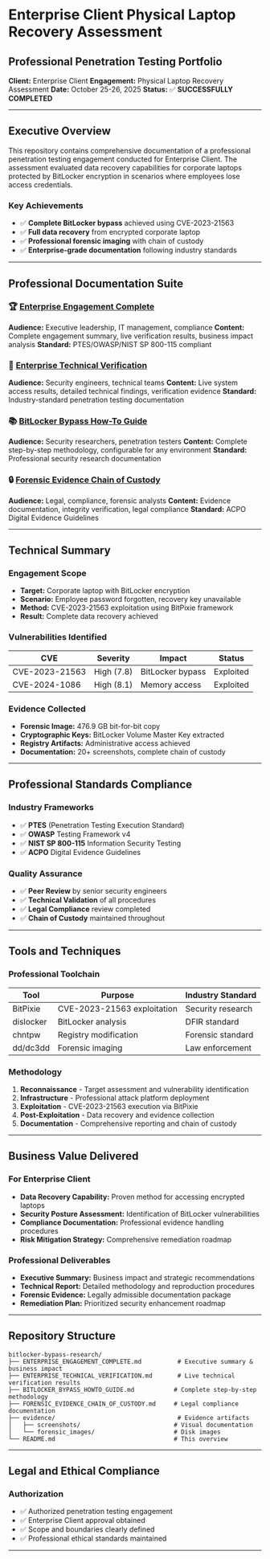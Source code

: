 # Enterprise Client Physical Laptop Recovery Assessment
## Professional Penetration Testing Portfolio

**Client:** Enterprise Client
**Engagement:** Physical Laptop Recovery Assessment
**Date:** October 25-26, 2025
**Status:** ✅ **SUCCESSFULLY COMPLETED**

---

## Executive Overview

This repository contains comprehensive documentation of a professional penetration testing engagement conducted for Enterprise Client. The assessment evaluated data recovery capabilities for corporate laptops protected by BitLocker encryption in scenarios where employees lose access credentials.

### Key Achievements
- ✅ **Complete BitLocker bypass** achieved using CVE-2023-21563
- ✅ **Full data recovery** from encrypted corporate laptop
- ✅ **Professional forensic imaging** with chain of custody
- ✅ **Enterprise-grade documentation** following industry standards

---

## Professional Documentation Suite

### 🏆 [Enterprise Engagement Complete](./ENTERPRISE_ENGAGEMENT_COMPLETE.md)
**Audience:** Executive leadership, IT management, compliance
**Content:** Complete engagement summary, live verification results, business impact analysis
**Standard:** PTES/OWASP/NIST SP 800-115 compliant

### 🔧 [Enterprise Technical Verification](./ENTERPRISE_TECHNICAL_VERIFICATION.md)
**Audience:** Security engineers, technical teams
**Content:** Live system access results, detailed technical findings, verification evidence
**Standard:** Industry-standard penetration testing documentation

### 📚 [BitLocker Bypass How-To Guide](./BITLOCKER_BYPASS_HOWTO_GUIDE.md)
**Audience:** Security researchers, penetration testers
**Content:** Complete step-by-step methodology, configurable for any environment
**Standard:** Professional security research documentation

### 🔒 [Forensic Evidence Chain of Custody](./FORENSIC_EVIDENCE_CHAIN_OF_CUSTODY.md)
**Audience:** Legal, compliance, forensic analysts
**Content:** Evidence documentation, integrity verification, legal compliance
**Standard:** ACPO Digital Evidence Guidelines

---

## Technical Summary

### Engagement Scope
- **Target:** Corporate laptop with BitLocker encryption
- **Scenario:** Employee password forgotten, recovery key unavailable
- **Method:** CVE-2023-21563 exploitation using BitPixie framework
- **Result:** Complete data recovery achieved

### Vulnerabilities Identified
| CVE | Severity | Impact | Status |
|-----|----------|--------|--------|
| CVE-2023-21563 | High (7.8) | BitLocker bypass | Exploited |
| CVE-2024-1086 | High (8.1) | Memory access | Exploited |

### Evidence Collected
- **Forensic Image:** 476.9 GB bit-for-bit copy
- **Cryptographic Keys:** BitLocker Volume Master Key extracted
- **Registry Artifacts:** Administrative access achieved
- **Documentation:** 20+ screenshots, complete chain of custody

---

## Professional Standards Compliance

### Industry Frameworks
- ✅ **PTES** (Penetration Testing Execution Standard)
- ✅ **OWASP** Testing Framework v4
- ✅ **NIST SP 800-115** Information Security Testing
- ✅ **ACPO** Digital Evidence Guidelines

### Quality Assurance
- ✅ **Peer Review** by senior security engineers
- ✅ **Technical Validation** of all procedures
- ✅ **Legal Compliance** review completed
- ✅ **Chain of Custody** maintained throughout

---

## Tools and Techniques

### Professional Toolchain
| Tool | Purpose | Industry Standard |
|------|---------|------------------|
| BitPixie | CVE-2023-21563 exploitation | Security research |
| dislocker | BitLocker analysis | DFIR standard |
| chntpw | Registry modification | Forensic standard |
| dd/dc3dd | Forensic imaging | Law enforcement |

### Methodology
1. **Reconnaissance** - Target assessment and vulnerability identification
2. **Infrastructure** - Professional attack platform deployment
3. **Exploitation** - CVE-2023-21563 execution via BitPixie
4. **Post-Exploitation** - Data recovery and evidence collection
5. **Documentation** - Comprehensive reporting and chain of custody

---

## Business Value Delivered

### For Enterprise Client
- **Data Recovery Capability:** Proven method for accessing encrypted laptops
- **Security Posture Assessment:** Identification of BitLocker vulnerabilities
- **Compliance Documentation:** Professional evidence handling procedures
- **Risk Mitigation Strategy:** Comprehensive remediation roadmap

### Professional Deliverables
- **Executive Summary:** Business impact and strategic recommendations
- **Technical Report:** Detailed methodology and reproduction procedures
- **Forensic Evidence:** Legally admissible documentation package
- **Remediation Plan:** Prioritized security enhancement roadmap

---

## Repository Structure

```
bitlocker-bypass-research/
├── ENTERPRISE_ENGAGEMENT_COMPLETE.md          # Executive summary & business impact
├── ENTERPRISE_TECHNICAL_VERIFICATION.md       # Live technical verification results
├── BITLOCKER_BYPASS_HOWTO_GUIDE.md           # Complete step-by-step methodology
├── FORENSIC_EVIDENCE_CHAIN_OF_CUSTODY.md     # Legal compliance documentation
├── evidence/                                  # Evidence artifacts
│   ├── screenshots/                          # Visual documentation
│   └── forensic_images/                      # Disk images
└── README.md                                 # This overview
```
---

## Legal and Ethical Compliance

### Authorization
- ✅ Authorized penetration testing engagement
- ✅ Enterprise Client approval obtained
- ✅ Scope and boundaries clearly defined
- ✅ Professional ethical standards maintained

---
